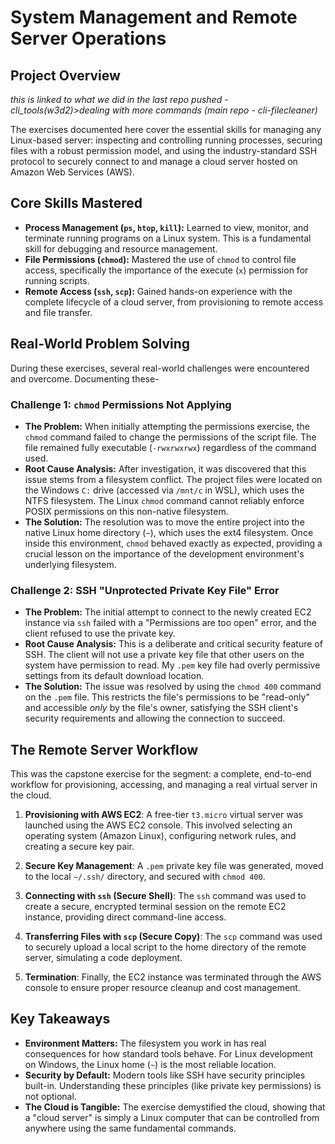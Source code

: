 # System Management and Remote Server Operations

## Project Overview

*this is linked to what we did in the last repo pushed - cli_tools(w3d2)>dealing with more commands (main repo - cli-filecleaner)*

The exercises documented here cover the essential skills for managing any Linux-based server: inspecting and controlling running processes, securing files with a robust permission model, and using the industry-standard SSH protocol to securely connect to and manage a cloud server hosted on Amazon Web Services (AWS).

## Core Skills Mastered

* **Process Management (`ps`, `htop`, `kill`):** Learned to view, monitor, and terminate running programs on a Linux system. This is a fundamental skill for debugging and resource management.
* **File Permissions (`chmod`):** Mastered the use of `chmod` to control file access, specifically the importance of the execute (`x`) permission for running scripts.
* **Remote Access (`ssh`, `scp`):** Gained hands-on experience with the complete lifecycle of a cloud server, from provisioning to remote access and file transfer.

## Real-World Problem Solving

During these exercises, several real-world challenges were encountered and overcome. Documenting these-

### Challenge 1: `chmod` Permissions Not Applying
* **The Problem:** When initially attempting the permissions exercise, the `chmod` command failed to change the permissions of the script file. The file remained fully executable (`-rwxrwxrwx`) regardless of the command used.
* **Root Cause Analysis:** After investigation, it was discovered that this issue stems from a filesystem conflict. The project files were located on the Windows `C:` drive (accessed via `/mnt/c` in WSL), which uses the NTFS filesystem. The Linux `chmod` command cannot reliably enforce POSIX permissions on this non-native filesystem.
* **The Solution:** The resolution was to move the entire project into the native Linux home directory (`~`), which uses the ext4 filesystem. Once inside this environment, `chmod` behaved exactly as expected, providing a crucial lesson on the importance of the development environment's underlying filesystem.

### Challenge 2: SSH "Unprotected Private Key File" Error
* **The Problem:** The initial attempt to connect to the newly created EC2 instance via `ssh` failed with a "Permissions are too open" error, and the client refused to use the private key.
* **Root Cause Analysis:** This is a deliberate and critical security feature of SSH. The client will not use a private key file that other users on the system have permission to read. My `.pem` key file had overly permissive settings from its default download location.
* **The Solution:** The issue was resolved by using the `chmod 400` command on the `.pem` file. This restricts the file's permissions to be "read-only" and accessible *only* by the file's owner, satisfying the SSH client's security requirements and allowing the connection to succeed.

## The Remote Server Workflow

This was the capstone exercise for the segment: a complete, end-to-end workflow for provisioning, accessing, and managing a real virtual server in the cloud.

1.  **Provisioning with AWS EC2**: A free-tier `t3.micro` virtual server was launched using the AWS EC2 console. This involved selecting an operating system (Amazon Linux), configuring network rules, and creating a secure key pair.

2.  **Secure Key Management**: A `.pem` private key file was generated, moved to the local `~/.ssh/` directory, and secured with `chmod 400`.

3.  **Connecting with `ssh` (Secure Shell)**: The `ssh` command was used to create a secure, encrypted terminal session on the remote EC2 instance, providing direct command-line access.

4.  **Transferring Files with `scp` (Secure Copy)**: The `scp` command was used to securely upload a local script to the home directory of the remote server, simulating a code deployment.

5.  **Termination**: Finally, the EC2 instance was terminated through the AWS console to ensure proper resource cleanup and cost management.

## Key Takeaways

* **Environment Matters:** The filesystem you work in has real consequences for how standard tools behave. For Linux development on Windows, the Linux home (`~`) is the most reliable location.
* **Security by Default:** Modern tools like SSH have security principles built-in. Understanding these principles (like private key permissions) is not optional.
* **The Cloud is Tangible:** The exercise demystified the cloud, showing that a "cloud server" is simply a Linux computer that can be controlled from anywhere using the same fundamental commands.
